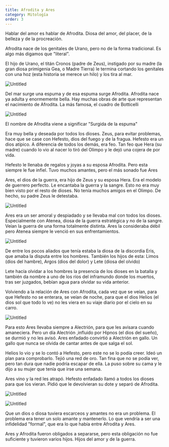 ```yaml
---
title: Afrodita y Ares
category: Mitología
order: 3
---
```


Hablar del amor es hablar de Afrodita. Diosa del amor, del placer, de la belleza y de la procreación.

Afrodita nace de los genitales de Urano, pero no de la forma tradicional. Es algo más digamos que "literal".

El hijo de Urano, el titán Cronos (padre de Zeus), instigado por su madre (la gran diosa primigenia Gea, o Madre Tierra) le termina cortando los genitales con una hoz (esta historia se merece un hilo) y los tira al mar.

![Untitled]({{site.baseurl}}/images/AfroditayAres/The_Mutiliation_of_Uranus_by_Saturn_-_Urano__mitologia__-_Wikipedia__la_enciclopedia_libre_png__932347_.png)

Del mar surge una espuma y de esa espuma surge Afrodita. Afrodita nace ya adulta y enormemente bella. Hay muchas obras de arte que representan el nacimiento de Afrodita. La más famosa, el cuadro de Botticelli

![Untitled]({{site.baseurl}}/images/AfroditayAres/Resultados_de_la_Busqueda_de_imagenes_de_Google_de_https___red-viajes_com_wp-content_uploads_2019_08_datos-rapidos-afroditadiosa-griega-del-amor-y-la-belleza_jpg.png)

El nombre de Afrodita viene a significar "Surgida de la espuma"

Era muy bella y deseada por todos los dioses. Zeus, para evitar problemas, hace que se case con Hefesto, dios del fuego y de la fragua. Hefesto era un dios atípico. A diferencia de todos los demás, era feo. Tan feo que Hera (su madre) cuando lo vio al nacer lo tiró del Olimpo y le dejó una cojera de por vida.

Hefesto le llenaba de regalos y joyas a su esposa Afrodita. Pero esta siempre le fue infiel. Tuvo muchos amantes, pero el más sonado fue Ares

Ares, el dios de la guerra, era hijo de Zeus y su esposa Hera. Era el modelo de guerrero perfecto. Le encantaba la guerra y la sangre. Esto no era muy bien visto por el resto de dioses. No tenía muchos amigos en el Olimpo. De hecho, su padre Zeus le detestaba.

![Untitled]({{site.baseurl}}/images/AfroditayAres/220px-Ares_villa_Hadriana_jpg__220406_.png)

Ares era un ser amoral y despiadado y se llevaba mal con  todos los dioses. Especialmente con Atenea, diosa de la guerra estratégica y no de la sangre. Veían la guerra de una forma totalmente distinta. Ares la consideraba débil pero Atenea siempre le venció en sus enfrentamientos.

![Untitled]({{site.baseurl}}/images/AfroditayAres/Jacques-Louis_David_-_The_Combat_of_Mars_and_Minerva__JPG__715550_.png)

De entre los pocos aliados que tenía estaba la diosa de la discordia Eris, que amaba la disputa entre los hombres. También los hijos de esta: Limos (dios del hambre), Argos (dios del dolor) y Lete (diosa del olvido)

Lete hacía olvidar a los hombres la presencia de los dioses en la batalla y también da nombre a uno de los ríos del inframundo donde los muertos, tras ser juzgados, bebían agua para olvidar su vida anterior.

Volviendo a la relación de Ares con Afrodita, cada vez que se veían, para que Hefesto no se enterara, se veían de noche, para que el dios Helios (el dios sol que todo lo ve) no les viera en su viaje diario por el cielo en su carro.

![Untitled]({{site.baseurl}}/images/AfroditayAres//Helios__el_dios_Sol.png)

Para esto Ares llevaba siempre a Alectrión, para que les avisara cuando amaneciera. Pero un día Alectrión ,influido por Hipnos (el dios del sueño), se durmió y no les avisó. Ares enfadado convirtió a Alectrión en gallo. Un gallo que nunca se olvida de cantar antes de que salga el sol.

Helios lo vio y se lo contó a Hefesto, pero este no se lo podía creer. Ideó un plan para comprobarlo. Tejió una red de oro. Tan fina que no se podía ver, pero tan dura que nadie podría escapar de ella. La puso sobre su cama y le dijo a su mujer que tenía que irse una semana.

Ares vino y la red les atrapó. Hefesto enfadado llamó a todos los dioses para que los vieran. Pidió que le devolvieran su dote y separó de Afrodita.

![Untitled]({{site.baseurl}}/images/AfroditayAres/_20___Facebook.png)

![Untitled]({{site.baseurl}}/images/AfroditayAres/Resultados_de_la_Busqueda_de_imagenes_de_Google_de_https___upload_wikimedia_org_wikipedia_commons_3_3f_Venus_and_Mars_Surprised_by_Vulcan_-_Il_padovanino__281631_29_jpg.png)

Que un dios o diosa tuviera escarceos y amantes no era un problema. El problema era tener un solo amante y mantenerlo. Lo que vendría a ser una infidelidad "formal", que era lo que había entre Afrodita y Ares.

Ares y Afrodita fueron obligados a separarse, pero esta obligación no fue suficiente y tuvieron varios hijos. Hijos del amor y de la guerra.